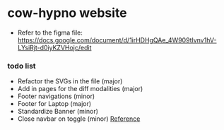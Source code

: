 # cow-hypno website
- Refer to the figma file: https://docs.google.com/document/d/1irHDHgQAe_4W909tlvnv1hV-LYsiRjt-d0iyKZVHojc/edit


### todo list
- Refactor the SVGs in the file (major)
- Add in pages for the diff modalities (major)
- Footer navigations (minor)
- Footer for Laptop (major)
- Standardize Banner (minor)
- Close navbar on toggle (minor) [Reference](https://stackoverflow.com/questions/42401606/how-to-hide-collapsible-bootstrap-navbar-on-click)

